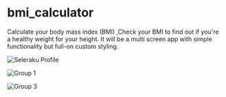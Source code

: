# bmi_calculator

Calculate your body mass index (BMI) ,Check your BMI to find out if you're a healthy weight for your height. It will be a
multi screen app with simple functionality but full-on custom styling.

![Seleraku Profile](https://github.com/MahmoudAboHebil/bmi_calculator_app_flutter/assets/85369648/aabc2b1f-b3f4-4f0b-bdf8-4f79d0880ba7)

![Group 1](https://github.com/MahmoudAboHebil/bmi_calculator_app_flutter/assets/85369648/8eed6eef-7d95-403d-809b-98339c163ea2)

![Group 3](https://github.com/MahmoudAboHebil/bmi_calculator_app_flutter/assets/85369648/92026d0b-8a59-43b5-9871-b5708c4a1989)


